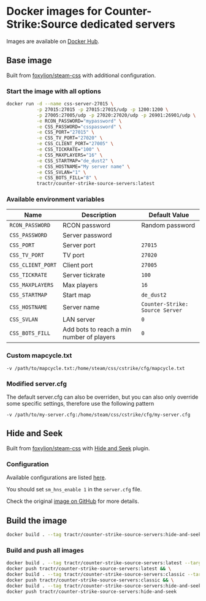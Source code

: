 # Docker images for Counter-Strike:Source dedicated servers

Images are available on [Docker Hub](https://hub.docker.com/r/tractr/counter-strike-source-servers).

## Base image

Built from [foxylion/steam-css](https://hub.docker.com/r/foxylion/steam-css) with additional configuration.

### Start the image with all options

```bash
docker run -d --name css-server-27015 \
           -p 27015:27015 -p 27015:27015/udp -p 1200:1200 \
           -p 27005:27005/udp -p 27020:27020/udp -p 26901:26901/udp \
           -e RCON_PASSWORD="mypassword" \
           -e CSS_PASSWORD="csspassword" \
           -e CSS_PORT="27015" \
           -e CSS_TV_PORT="27020" \
           -e CSS_CLIENT_PORT="27005" \
           -e CSS_TICKRATE="100" \
           -e CSS_MAXPLAYERS="16" \
           -e CSS_STARTMAP="de_dust2" \
           -e CSS_HOSTNAME="My server name" \
           -e CSS_SVLAN="1" \
           -e CSS_BOTS_FILL="8" \
           tractr/counter-strike-source-servers:latest
```

### Available environment variables

| Name              | Description                               | Default Value                   |
|-------------------|-------------------------------------------|---------------------------------|
| `RCON_PASSWORD`   | RCON password                             | Random password                 |
| `CSS_PASSWORD`    | Server password                           |                                 |
| `CSS_PORT`        | Server port                               | `27015`                         |
| `CSS_TV_PORT`     | TV port                                   | `27020`                         |
| `CSS_CLIENT_PORT` | Client port                               | `27005`                         |
| `CSS_TICKRATE`    | Server tickrate                           | `100`                           |
| `CSS_MAXPLAYERS`  | Max players                               | `16`                            |
| `CSS_STARTMAP`    | Start map                                 | `de_dust2`                      |
| `CSS_HOSTNAME`    | Server name                               | `Counter-Strike: Source Server` |
| `CSS_SVLAN`       | LAN server                                | `0`                             |
| `CSS_BOTS_FILL`   | Add bots to reach a min number of players | `0`                             |

### Custom mapcycle.txt

```
-v /path/to/mapcycle.txt:/home/steam/css/cstrike/cfg/mapcycle.txt
```

### Modified server.cfg

The default server.cfg can also be overriden, but you can also only override some specific settings, therefore use the following pattern

```
-v /path/to/my-server.cfg:/home/steam/css/cstrike/cfg/my-server.cfg
```

## Hide and Seek

Built from [foxylion/steam-css](https://hub.docker.com/r/foxylion/steam-css) with [Hide and Seek](https://forums.alliedmods.net/showthread.php?p=2647181) plugin.

### Configuration

Available configurations are listed [here](https://github.com/blackdevil72/SM-Hide-and-Seek).

You should set `sm_hns_enable 1` in the `server.cfg` file.

Check the original [image on GitHub](https://github.com/foxylion/docker-steam-css) for more details.

## Build the image

```bash
docker build . --tag tractr/counter-strike-source-servers:hide-and-seek --target hide-and-seek
```

### Build and push all images

```bash
docker build . --tag tractr/counter-strike-source-servers:latest --target classic && \
docker push tractr/counter-strike-source-servers:latest && \
docker build . --tag tractr/counter-strike-source-servers:classic --target classic && \
docker push tractr/counter-strike-source-servers:classic && \
docker build . --tag tractr/counter-strike-source-servers:hide-and-seek --target hide-and-seek && \
docker push tractr/counter-strike-source-servers:hide-and-seek
```

